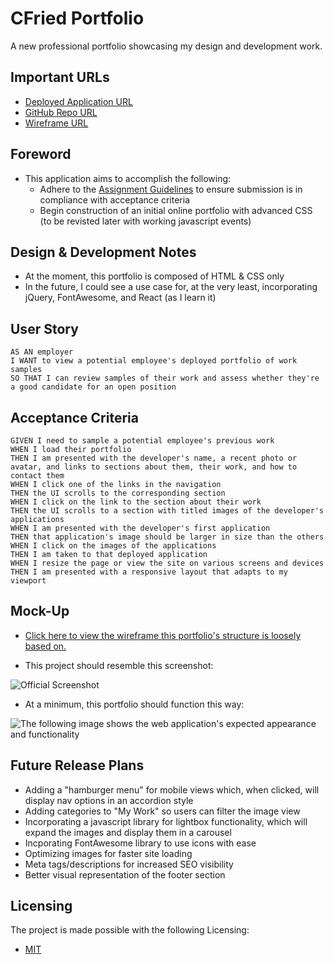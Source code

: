 # CFried Portfolio
A new professional portfolio showcasing my design and development work.

## Important URLs

* [Deployed Application URL](https://candracodes.github.io/cfried-portfolio/) 
* [GitHub Repo URL](https://github.com/candracodes/cfried-portfolio)
* [Wireframe URL](https://4mxrwt.axshare.com)

## Foreword

* This application aims to accomplish the following:
    * Adhere to the [Assignment Guidelines](./assets/_guide/README.md) to ensure submission is in compliance with acceptance criteria
    * Begin construction of an initial online portfolio with advanced CSS (to be revisted later with working javascript events)

## Design & Development Notes

* At the moment, this portfolio is composed of HTML & CSS only
* In the future, I could see a use case for, at the very least, incorporating jQuery, FontAwesome, and React (as I learn it)

## User Story

```
AS AN employer
I WANT to view a potential employee's deployed portfolio of work samples
SO THAT I can review samples of their work and assess whether they're a good candidate for an open position
```

## Acceptance Criteria

```
GIVEN I need to sample a potential employee's previous work
WHEN I load their portfolio
THEN I am presented with the developer's name, a recent photo or avatar, and links to sections about them, their work, and how to contact them
WHEN I click one of the links in the navigation
THEN the UI scrolls to the corresponding section
WHEN I click on the link to the section about their work
THEN the UI scrolls to a section with titled images of the developer's applications
WHEN I am presented with the developer's first application
THEN that application's image should be larger in size than the others
WHEN I click on the images of the applications
THEN I am taken to that deployed application
WHEN I resize the page or view the site on various screens and devices
THEN I am presented with a responsive layout that adapts to my viewport
```

## Mock-Up

* [Click here to view the wireframe this portfolio's structure is loosely based on.](https://4mxrwt.axshare.com/) 

* This project should resemble this screenshot:

![Official Screenshot](./assets/_guide/Assets/official-mockup.png)

* At a minimum, this portfolio should function this way:

![The following image shows the web application's expected appearance and functionality](./assets/_guide/Assets/02-advanced-css-homework-demo.gif)

## Future Release Plans
* Adding a "hamburger menu" for mobile views which, when clicked, will display nav options in an accordion style
* Adding categories to "My Work" so users can filter the image view
* Incorporating a javascript library for lightbox functionality, which will expand the images and display them in a carousel
* Incporating FontAwesome library to use icons with ease
* Optimizing images for faster site loading
* Meta tags/descriptions for increased SEO visibility
* Better visual representation of the footer section

## Licensing
The project is made possible with the following Licensing:
- [MIT](license.txt)
